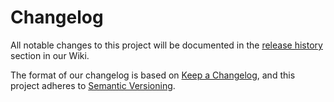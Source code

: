 # Changelog

All notable changes to this project will be documented in the
[release history](https://github.com/Dirack/vfsa/wiki/Release-history)
section in our Wiki.

The format of our changelog is based on [Keep a Changelog](https://keepachangelog.com/en/1.0.0/),
and this project adheres to [Semantic Versioning](https://semver.org/spec/v2.0.0.html).
